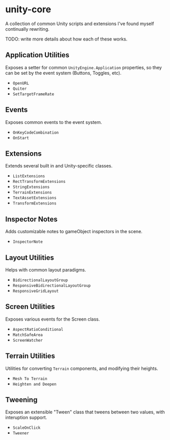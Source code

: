 # unity-core
A collection of common Unity scripts and extensions I've found myself continually rewriting.

TODO: write more details about how each of these works.

## Application Utilities

Exposes a setter for common `UnityEngine.Application` properties, so they can be set by the event system (Buttons, Toggles, etc).

- `OpenURL`
- `Quiter`
- `SetTargetFrameRate`

## Events

Exposes common events to the event system.

- `OnKeyCodeCombination`
- `OnStart`

## Extensions

Extends several built in and Unity-specific classes.

- `ListExtensions`
- `RectTransformExtensions`
- `StringExtensions`
- `TerrainExtensions`
- `TextAssetExtensions`
- `TransformExtensions`

## Inspector Notes

Adds customizable notes to gameObject inspectors in the scene.

- `InspectorNote`

## Layout Utilities

Helps with common layout paradigms.

- `BidirectionalLayoutGroup`
- `ResponsiveBidirectionalLayoutGroup`
- `ResponsiveGridLayout`

## Screen Utilities

Exposes various events for the Screen class.

- `AspectRatioConditional`
- `MatchSafeArea`
- `ScreenWatcher`

## Terrain Utilities

Utilities for converting `Terrain` components, and modifying their heights.

- `Mesh To Terrain`
- `Heighten and Deepen`

## Tweening

Exposes an extensible "Tween" class that tweens between two values, with interuption support.

- `ScaleOnClick`
- `Tweener`